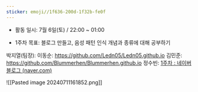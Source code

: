 ```yaml
---
sticker: emoji//1f636-200d-1f32b-fe0f
---
```

- 활동 일시: 7월 6일(토) / 22:00 ~ 01:00 

- 1주차 목표: 블로그 만들고, 음성 패턴 인식 개념과 종류에 대해 공부하기

박지열(팀장): 
이동순: https://github.com/Ledn05/Ledn05.github.io
김민준: https://github.com/Blummerhen/Blummerhen.github.io
정수빈: [1주차 : 네이버 블로그 (naver.com)](https://m.blog.naver.com/qwert0483/223509245542)


![[Pasted image 20240711161852.png]]



